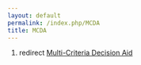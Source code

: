```yaml
---
layout: default
permalink: /index.php/MCDA
title: MCDA
---
```

1. redirect [Multi-Criteria Decision Aid](Multi-Criteria_Decision_Aid)